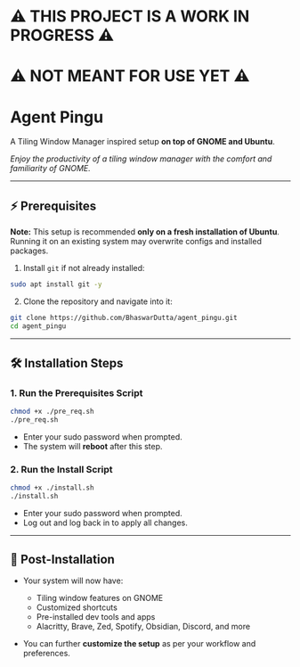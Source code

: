# ⚠ THIS PROJECT IS A WORK IN PROGRESS ⚠

# ⚠ NOT MEANT FOR USE YET ⚠

# Agent Pingu

A Tiling Window Manager inspired setup **on top of GNOME and Ubuntu**.

_Enjoy the productivity of a tiling window manager with the comfort and familiarity of GNOME._

---

## ⚡ Prerequisites

**Note:** This setup is recommended **only on a fresh installation of Ubuntu**. Running it on an existing system may overwrite configs and installed packages.

1. Install `git` if not already installed:

```bash
sudo apt install git -y
```

2. Clone the repository and navigate into it:

```bash
git clone https://github.com/BhaswarDutta/agent_pingu.git
cd agent_pingu
```

---

## 🛠 Installation Steps

### 1. Run the Prerequisites Script

```bash
chmod +x ./pre_req.sh
./pre_req.sh
```

- Enter your sudo password when prompted.
- The system will **reboot** after this step.

### 2. Run the Install Script

```bash
chmod +x ./install.sh
./install.sh
```

- Enter your sudo password when prompted.
- Log out and log back in to apply all changes.

---

## 🎉 Post-Installation

- Your system will now have:
  - Tiling window features on GNOME
  - Customized shortcuts
  - Pre-installed dev tools and apps
  - Alacritty, Brave, Zed, Spotify, Obsidian, Discord, and more

- You can further **customize the setup** as per your workflow and preferences.
